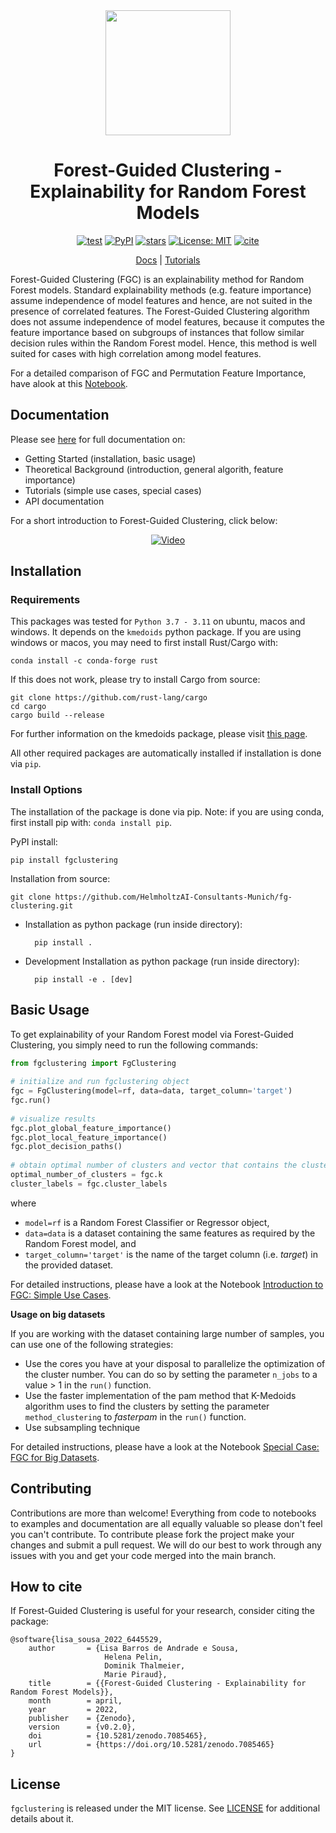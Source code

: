 <div align="center">

<img src="https://raw.githubusercontent.com/HelmholtzAI-Consultants-Munich/fg-clustering/main/docs/source/_figures/FGC_Logo.png" width="200">
	

# Forest-Guided Clustering - Explainability for Random Forest Models

[![test](https://github.com/HelmholtzAI-Consultants-Munich/fg-clustering/actions/workflows/test.yml/badge.svg)](https://github.com/HelmholtzAI-Consultants-Munich/fg-clustering/actions/workflows/test.yml)
[![PyPI](https://img.shields.io/pypi/v/fgclustering.svg)](https://pypi.org/project/fgclustering)
[![stars](https://img.shields.io/github/stars/HelmholtzAI-Consultants-Munich/forest_guided_clustering?logo=GitHub&color=yellow)](https://github.com/HelmholtzAI-Consultants-Munich/forest_guided_clustering/stargazers)
[![License: MIT](https://img.shields.io/badge/License-MIT-yellow.svg)](https://opensource.org/licenses/MIT)
[![cite](https://zenodo.org/badge/397931780.svg)](https://zenodo.org/badge/latestdoi/397931780)
	
[Docs] | [Tutorials]

[Docs]: https://forest-guided-clustering.readthedocs.io/en/latest/
[Tutorials]: https://github.com/HelmholtzAI-Consultants-Munich/fg-clustering/tree/main/tutorials

</div>

Forest-Guided Clustering (FGC) is an explainability method for Random Forest models. Standard explainability methods (e.g. feature importance) assume independence of model features and hence, are not suited in the presence of correlated features. The Forest-Guided Clustering algorithm does not assume independence of model features, because it computes the feature importance based on subgroups of instances that follow similar decision rules within the Random Forest model. Hence, this method is well suited for cases with high correlation among model features. 

For a detailed comparison of FGC and Permutation Feature Importance, have alook at this [Notebook](https://github.com/HelmholtzAI-Consultants-Munich/fg-clustering/blob/main/tutorials/introduction_to_FGC_comparing_FGC_to_FI.ipynb).

## Documentation

Please see [here](https://forest-guided-clustering.readthedocs.io/) for full documentation on:

- Getting Started (installation, basic usage)
- Theoretical Background (introduction, general algorith, feature importance)
- Tutorials (simple use cases, special cases)
- API documentation

For a short introduction to Forest-Guided Clustering, click below:

<div align="center">

[![Video](http://i.vimeocdn.com/video/1501376117-3e402fde211d1a52080fb16b317efc3786a34d0be852a81cfe3a03aa89adc475-d_295x166)](https://vimeo.com/746443233/07ddf2290b)

</div>

## Installation

### Requirements

This packages was tested for ```Python 3.7 - 3.11``` on ubuntu, macos and windows. It depends on the ```kmedoids``` python package. If you are using windows or macos, you may need to first install Rust/Cargo with:

```
conda install -c conda-forge rust
```

If this does not work, please try to install Cargo from source:

```
git clone https://github.com/rust-lang/cargo
cd cargo
cargo build --release
```

For further information on the kmedoids package, please visit [this page](https://pypi.org/project/kmedoids/).

All other required packages are automatically installed if installation is done via ```pip```.


### Install Options

The installation of the package is done via pip. Note: if you are using conda, first install pip with: ```conda install pip```.

PyPI install:

```
pip install fgclustering
```


Installation from source:

```
git clone https://github.com/HelmholtzAI-Consultants-Munich/fg-clustering.git
```

- Installation as python package (run inside directory):

		pip install .   


- Development Installation as python package (run inside directory):

		pip install -e . [dev]


## Basic Usage

To get explainability of your Random Forest model via Forest-Guided Clustering, you simply need to run the following commands:

```python
from fgclustering import FgClustering
   
# initialize and run fgclustering object
fgc = FgClustering(model=rf, data=data, target_column='target')
fgc.run()
   
# visualize results
fgc.plot_global_feature_importance()
fgc.plot_local_feature_importance()
fgc.plot_decision_paths()
   
# obtain optimal number of clusters and vector that contains the cluster label of each data point
optimal_number_of_clusters = fgc.k
cluster_labels = fgc.cluster_labels
```

where 

- ```model=rf``` is a Random Forest Classifier or Regressor object,
- ```data=data``` is a dataset containing the same features as required by the Random Forest model, and
- ```target_column='target'``` is the name of the target column (i.e. *target*) in the provided dataset. 

For detailed instructions, please have a look at the Notebook [Introduction to FGC: Simple Use Cases](https://github.com/HelmholtzAI-Consultants-Munich/fg-clustering/blob/main/tutorials/introduction_to_FGC_use_cases.ipynb).

**Usage on big datasets**

If you are working with the dataset containing large number of samples, you can use one of the following strategies:

- Use the cores you have at your disposal to parallelize the optimization of the cluster number. You can do so by setting the parameter ```n_jobs``` to a value > 1 in the ```run()``` function.
- Use the faster implementation of the pam method that K-Medoids algorithm uses to find the clusters by setting the parameter  ```method_clustering``` to *fasterpam* in the ```run()``` function.
- Use subsampling technique

For detailed instructions, please have a look at the Notebook [Special Case: FGC for Big Datasets](https://github.com/HelmholtzAI-Consultants-Munich/fg-clustering/blob/main/tutorials/special_case_big_data_with_FGC.ipynb).

## Contributing
 
Contributions are more than welcome! Everything from code to notebooks to examples and documentation are all equally valuable so please don't feel you can't contribute. To contribute please fork the project make your changes and submit a pull request. We will do our best to work through any issues with you and get your code merged into the main branch.

## How to cite

If Forest-Guided Clustering is useful for your research, consider citing the package:

```
@software{lisa_sousa_2022_6445529,
    author       = {Lisa Barros de Andrade e Sousa,
                     Helena Pelin,
                     Dominik Thalmeier,
                     Marie Piraud},
    title        = {{Forest-Guided Clustering - Explainability for Random Forest Models}},
    month        = april,
    year         = 2022,
    publisher    = {Zenodo},
    version      = {v0.2.0},
    doi          = {10.5281/zenodo.7085465},
    url          = {https://doi.org/10.5281/zenodo.7085465}
}
```

## License

```fgclustering``` is released under the MIT license. See [LICENSE](https://github.com/HelmholtzAI-Consultants-Munich/fg-clustering/blob/main/LICENSE) for additional details about it.

